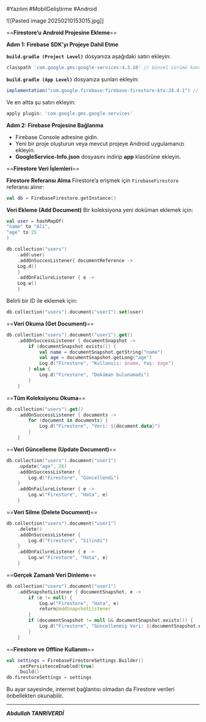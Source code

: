 #Yazılım #MobilGeliştirme #Android 


![[Pasted image 20250210153015.jpg]]

==**Firestore’u Android Projesine Ekleme**==

**Adım 1: Firebase SDK’yı Projeye Dahil Etme**

**`build.gradle (Project Level)`** dosyanıza aşağıdaki satırı ekleyin:
```gradle
classpath 'com.google.gms:google-services:4.3.10' // Güncel sürümü kontrol edin

```
**`build.gradle (App Level)`** dosyanıza şunları ekleyin:
```gradle
implementation("com.google.firebase:firebase-firestore-ktx:24.4.1") // Güncel sürümü kontrol edin

```
Ve en altta şu satırı ekleyin:
```gradle
apply plugin: 'com.google.gms.google-services'

```


**Adım 2: Firebase Projesine Bağlanma**

- Firebase Console adresine gidin.
- Yeni bir proje oluşturun veya mevcut projeye Android uygulamanızı ekleyin.
- **GoogleService-Info.json** dosyasını indirip **app** klasörüne ekleyin.

==**Firestore Veri İşlemleri**==

**Firestore Referansı Alma**
Firestore’a erişmek için `FirebaseFirestore` referansı alınır:
```kotlin
val db = FirebaseFirestore.getInstance()
```

**Veri Ekleme (Add Document)**
Bir koleksiyona yeni doküman eklemek için:
```kotlin
val user = hashMapOf(
"name" to "Ali",
"age" to 25
)

db.collection("users")
	.add(user)
	.addOnSuccesListener{ documentReference -> 
	Log.d()
	}
	.addOnFailureListener { e ->
	Log.w() 
	}

```

Belirli bir ID ile eklemek için:
```kotlin
db.collection("users").document("user1").set(user)
```


==**Veri Okuma (Get Document)**==
```kotlin
db.collection("users").document("user1").get()
    .addOnSuccessListener { documentSnapshot ->
        if (documentSnapshot.exists()) {
            val name = documentSnapshot.getString("name")
            val age = documentSnapshot.getLong("age")
            Log.d("Firestore", "Kullanıcı: $name, Yaş: $age")
        } else {
            Log.d("Firestore", "Doküman bulunamadı")
        }
    }
```

==**Tüm Koleksiyonu Okuma**==
```kotlin
db.collection("users").get()
    .addOnSuccessListener { documents ->
        for (document in documents) {
            Log.d("Firestore", "Veri: ${document.data}")
        }
    }
```


==**Veri Güncelleme (Update Document)**==
```kotlin
db.collection("users").document("user1")
    .update("age", 26)
    .addOnSuccessListener {
        Log.d("Firestore", "Güncellendi")
    }
    .addOnFailureListener { e ->
        Log.w("Firestore", "Hata", e)
    }
```


==**Veri Silme (Delete Document)**==
```kotlin
db.collection("users").document("user1")
    .delete()
    .addOnSuccessListener {
        Log.d("Firestore", "Silindi")
    }
    .addOnFailureListener { e ->
        Log.w("Firestore", "Hata", e)
    }
```


==**Gerçek Zamanlı Veri Dinleme**==
```kotlin
db.collection("users").document("user1")
    .addSnapshotListener { documentSnapshot, e ->
        if (e != null) {
            Log.w("Firestore", "Hata", e)
            return@addSnapshotListener
        }
        if (documentSnapshot != null && documentSnapshot.exists()) {
            Log.d("Firestore", "Güncellenmiş Veri: ${documentSnapshot.data}")
        }
    }
```

==**Firestore ve Offline Kullanım**==
```kotlin
val settings = FirebaseFirestoreSettings.Builder()
    .setPersistenceEnabled(true)
    .build()
db.firestoreSettings = settings
```

Bu ayar sayesinde, internet bağlantısı olmadan da Firestore verileri önbellekten okunabilir.

---


***Abdullah TANRIVERDİ***

